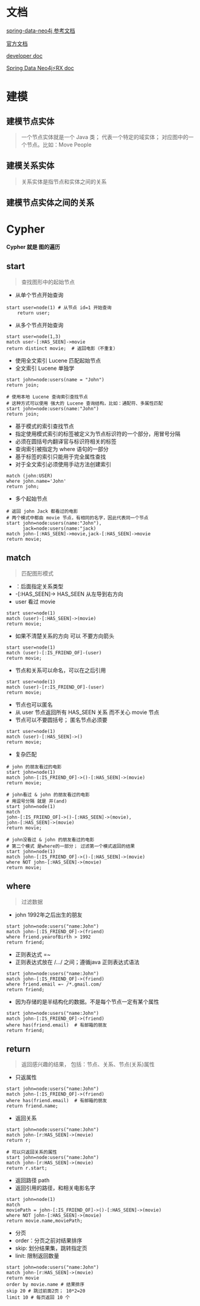 # 文档

[spring-data-neo4j 参考文档](https://docs.spring.io/spring-data/neo4j/docs/current/reference/html/#)

[官方文档](https://neo4j.com/docs/)

[developer doc](https://neo4j.com/developer/get-started/)

[Spring Data Neo4j⚡️RX doc](https://neo4j.github.io/sdn-rx/current/#introduction)

# 建模

## 建模节点实体

> 一个节点实体就是一个 Java 类； 代表一个特定的域实体； 对应图中的一个节点。比如：Move People

## 建模关系实体

> 关系实体是指节点和实体之间的关系

## 建模节点实体之间的关系


# Cypher

**Cypher 就是 图的遍历**

## start

> 查找图形中的起始节点

- 从单个节点开始查询 
```cyper
start user=node(1) # 从节点 id=1 开始查询
    return user;
```

- 从多个节点开始查询
```cypher
start user=node(1,3)
match user-[:HAS_SEEN]->movie
return distinct movie;  # 返回电影（不重复）
```

- 使用全文索引 Lucene 匹配起始节点
- 全文索引 Lucene 单独学
```cypher
start john=node:users(name = "John")
return join;

# 使用本地 Lucene 查询索引查找节点
# 这种方式可以使用 强大的 Lucene 查询结构，比如：通配符、多属性匹配
start john=node:users(name:"John")
return join;
```

- 基于模式的索引查找节点
- 指定使用模式索引的标签被定义为节点标识符的一个部分，用冒号分隔
- 必须在圆括号内翻译官与标识符相关的标签
- 查询索引被指定为 where 语句的一部分
- 基于标签的索引只能用于完全属性查找
- 对于全文索引必须使用手动方法创建索引
```cypher
match (john:USER)
where john.name='John'
return john;
```

- 多个起始节点
```cypher
# 返回 john Jack 都看过的电影
# 两个模式中都由 movie 节点，有相同的名字，因此代表同一个节点
start john=node:users(name:"John"),
      jack=node:users(name:"jack)
match john-[:HAS_SEEN]->movie,jack-[:HAS_SEEN]->movie
return movie;
```


## match

> 匹配图形模式

- ：后面指定关系类型
- -[:HAS_SEEN]-> HAS_SEEN 从左导到右方向
- user 看过 movie
```cypher
start user=node(1)
match (user)-[:HAS_SEEN]->(movie)
return movie;
```

- 如果不清楚关系的方向 可以 不要方向箭头
```cypher
start user=node(1)
match (user)-[:IS_FRIEND_OF]-(user)
return movie;
```

- 节点和关系可以命名，可以在之后引用
```cypher
start user=node(1)
match (user)-[r:IS_FRIEND_OF]-(user)
return movie;
```

- 节点也可以匿名
- 从 user 节点返回所有 HAS_SEEN 关系 而不关心 movie 节点
- 节点可以不要圆括号； 匿名节点必须要
```cypher
start user=node(1)
match (user)-[:HAS_SEEN]->()
return movie;
```

- 复杂匹配
```cypher
# john 的朋友看过的电影
start john=node(1)
match john-[:IS_FRIEND_OF]->()-[:HAS_SEEN]->(movie)
return movie;

# john看过 & john 的朋友看过的电影
# 用逗号分隔 就是 并(and)
start john=node(1)
match 
john-[:IS_FRIEND_OF]->()-[:HAS_SEEN]->(movie),
john-[:HAS_SEEN]->(movie)
return movie;

# john没看过 & john 的朋友看过的电影
# 第二个模式 是where的一部分； 过滤第一个模式返回的结果
start john=node(1)
match john-[:IS_FRIEND_OF]->()-[:HAS_SEEN]->(movie)
where NOT john-[:HAS_SEEN]->(movie)
return movie;
```

## where

> 过滤数据

- john 1992年之后出生的朋友
```cypher
start john=node:users("name:John")
match john-[:IS_FRIEND_OF]->(friend)
where friend.yearofBirth > 1992
return friend;
```

- 正则表达式 =~
- 正则表达式放在 /.../ 之间；遵循java 正则表达式语法
```cypher
start john=node:users("name:John")
match john-[:IS_FRIEND_OF]->(friend)
where friend.email =~ /*.gmail.com/
return friend;
```

- 因为存储的是半结构化的数据。不是每个节点一定有某个属性
```cypher
start john=node:users("name:John")
match john-[:IS_FRIEND_OF]->(friend)
where has(friend.email)  # 有邮箱的朋友
return friend;
```

## return

> 返回感兴趣的结果， 包括：节点、关系、节点(关系)属性

- 只返属性
```cypher
start john=node:users("name:John")
match john-[:IS_FRIEND_OF]->(friend)
where has(friend.email)  # 有邮箱的朋友
return friend.name;
```

- 返回关系
```cypher
start john=node:users("name:John")
match john-[r:HAS_SEEN]->(movie)
return r;

# 可以只返回关系的属性
start john=node:users("name:John")
match john-[r:HAS_SEEN]->(movie)
return r.start; 
```

- 返回路径 path
- 返回引用的路径，和相关电影名字
```cypher
start john=node(1)
match 
moviePath = john-[:IS_FRIEND_OF]->()-[:HAS_SEEN]->(movie)
where NOT john-[:HAS_SEEN]->(movie)
return movie.name,moviePath;
```


- 分页
- order：分页之前对结果排序
- skip: 划分结果集，跳转指定页
- linit: 限制返回数量
```cypher
start john=node:users("name:John")
match john-[r:HAS_SEEN]->(movie)
return movie
order by movie.name # 结果排序
skip 20 # 跳过前面2页； 10*2=20
limit 10 # 每页返回 10 个
```

